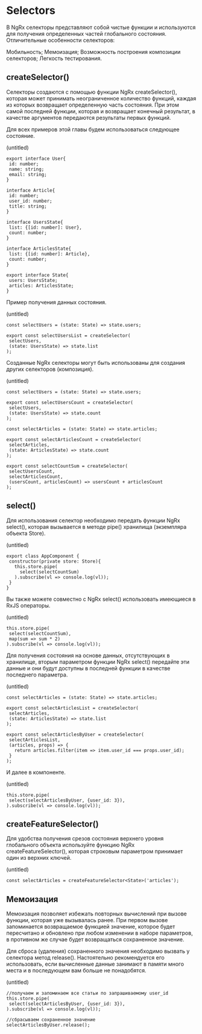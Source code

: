 # Selectors

В NgRx селекторы представляют собой чистые функции и используются для получения определенных частей глобального состояния. Отличительные особенности селекторов:

Мобильность;
Мемоизация;
Возможность построения композиции селекторов;
Легкость тестирования.

## createSelector()

Селекторы создаются с помощью функции NgRx createSelector(), которая может принимать неограниченное количество функций, каждая из которых возвращает определенную часть состояния. При этом самой последней функции, которая и возвращает конечный результат, в качестве аргументов передаются результаты первых функций.

Для всех примеров этой главы будем использоваться следующее состояние.

(untitled)

    export interface User{
     id: number;
     name: string;
     email: string;
    }

    interface Article{
     id: number;
     user_id: number;
     title: string;
    }

    interface UsersState{
     list: {[id: number]: User},
     count: number;
    }

    interface ArticlesState{
     list: {[id: number]: Article},
     count: number;
    }

    export interface State{
     users: UsersState;
     articles: ArticlesState;
    }

Пример получения данных состояния.

(untitled)

    const selectUsers = (state: State) => state.users;

    export const selectUsersList = createSelector(
     selectUsers,
     (state: UsersState) => state.list
    );

Созданные NgRx селекторы могут быть использованы для создания других селекторов (композиция).

(untitled)

    const selectUsers = (state: State) => state.users;

    export const selectUsersCount = createSelector(
     selectUsers,
     (state: UsersState) => state.count
    );

    const selectArticles = (state: State) => state.articles;

    export const selectArticlesCount = createSelector(
     selectArticles,
     (state: ArticlesState) => state.count
    );

    export const selectCountSum = createSelector(
     selectUsersCount,
     selectArticlesCount,
     (usersCount, articlesCount) => usersCount + articlesCount
    );

## select()

Для использования селектор необходимо передать функции NgRx select(), которая вызывается в методе pipe() хранилища (экземпляра объекта Store).

(untitled)

    export class AppComponent {
     constructor(private store: Store){
       this.store.pipe(
         select(selectCountSum)
       ).subscribe(vl => console.log(vl));
     }
    }

Вы также можете совместно с NgRx select() использовать имеющиеся в RxJS операторы.

(untitled)

    this.store.pipe(
     select(selectCountSum),
     map(sum => sum * 2)
    ).subscribe(vl => console.log(vl));

Для получения состояния на основе данных, отсутствующих в хранилище, вторым параметром функции NgRx select() передайте эти данные и они будут доступны в последней функции в качестве последнего параметра.

(untitled)

    const selectArticles = (state: State) => state.articles;

    export const selectArticlesList = createSelector(
     selectArticles,
     (state: ArticlesState) => state.list
    );

    export const selectArticlesByUser = createSelector(
     selectArticlesList,
     (articles, props) => {
       return articles.filter(item => item.user_id === props.user_id);
     }
    );

И далее в компоненте.

(untitled)

    this.store.pipe(
     select(selectArticlesByUser, {user_id: 3}),
    ).subscribe(vl => console.log(vl));

## createFeatureSelector()

Для удобства получения срезов состояния верхнего уровня глобального объекта используйте функцию NgRx createFeatureSelector(), которая строковым параметром принимает один из верхних ключей.

(untitled)

    const selectArticles = createFeatureSelector<State>('articles');

## Мемоизация

Мемоизация позволяет избежать повторных вычислений при вызове функции, которая уже вызывалась ранее. При первом вызове запоминается возвращаемое функцией значение, которое будет пересчитано и обновлено при любом изменении в наборе параметров, в противном же случае будет возвращаться сохраненное значение.

Для сброса (удаления) сохраненного значения необходимо вызвать у селектора метод release(). Настоятельно рекомендуется его использовать, если вычисленные данные занимают в памяти много места и в последующем вам больше не понадобятся.

(untitled)

    //получаем и запоминаем все статьи по запрашиваемому user_id
    this.store.pipe(
     select(selectArticlesByUser, {user_id: 3}),
    ).subscribe(vl => console.log(vl));

    //сбрасываем сохраненное значение
    selectArticlesByUser.release();
